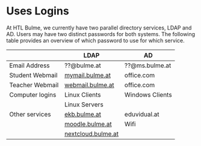# Uses Logins

At HTL Bulme, we currently have two parallel directory services, LDAP and AD.
Users may have two distinct passwords for both systems. The following
table provides an overview of which password to use for which service.

|                 | **LDAP**                | **AD**             |
| --------------- | ----------------------- | ------------------ |
| Email Address   | ??@bulme.at             | ??@ms.bulme.at     |
| Student Webmail | [mymail.bulme.at][1]    | office.com         |
| Teacher Webmail | [webmail.bulme.at][2]   | office.com         |
| Computer logins | Linux Clients           | Windows Clients    |
|                 | Linux Servers           |                    |
| Other services  | [ekb.bulme.at][3]       | eduvidual.at       |
|                 | [moodle.bulme.at][4]    | Wifi               |
|                 | [nextcloud.bulme.at][5] |                    |

[1]: https://mymail.bulme.at
[2]: https://webmail.bulme.at
[3]: https://ekb.bulme.at
[4]: https://moodle.bulme.at
[5]: https://nextcloud.bulme.at
